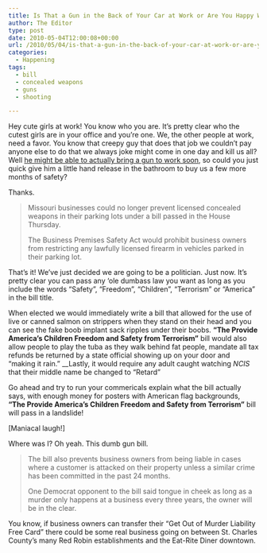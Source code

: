```yaml
---
title: Is That a Gun in the Back of Your Car at Work or Are You Happy With Your Last Review?
author: The Editor
type: post
date: 2010-05-04T12:00:08+00:00
url: /2010/05/04/is-that-a-gun-in-the-back-of-your-car-at-work-or-are-you-happy-with-your-last-review/
categories:
  - Happening
tags:
  - bill
  - concealed weapons
  - guns
  - shooting

---
```

Hey cute girls at work! You know who you are. It&#8217;s pretty clear who the cutest girls are in your office and you&#8217;re one. We, the other people at work, need a favor. You know that creepy guy that does that job we couldn&#8217;t pay anyone else to do that we always joke might come in one day and kill us all? Well <a href="http://www.globe-democrat.com/news/2010/may/03/more-guns-may-be-work-property-missouri-law/" target="_blank">he might be able to actually bring a gun to work soon</a>, so could you just quick give him a little hand release in the bathroom to buy us a few more months of safety?

Thanks.

> Missouri businesses could no longer prevent licensed concealed weapons in their parking lots under a bill passed in the House Thursday.
> 
> The Business Premises Safety Act would prohibit business owners from restricting any lawfully licensed firearm in vehicles parked in their parking lot.

That&#8217;s it! We&#8217;ve just decided we are going to be a politician. Just now. It&#8217;s pretty clear you can pass any &#8216;ole dumbass law you want as long as you include the words &#8220;Safety&#8221;, &#8220;Freedom&#8221;, &#8220;Children&#8221;, &#8220;Terrorism&#8221; or &#8220;America&#8221; in the bill title.

When elected we would immediately write a bill that allowed for the use of live or canned salmon on strippers when they stand on their head and you can see the fake boob implant sack ripples under their boobs. **&#8220;The Provide America&#8217;s Children Freedom and Safety from Terrorism&#8221;** bill would also allow people to play the tuba as they walk behind fat people, mandate all tax refunds be returned by a state official showing up on your door and &#8220;making it rain.&#8221; __Lastly, it would require any adult caught watching _NCIS_ that their middle name be changed to &#8220;Retard&#8221;

Go ahead and try to run your commericals explain what the bill actually says, with enough money for posters with American flag backgrounds, **&#8220;The Provide America&#8217;s Children Freedom and Safety from Terrorism&#8221;** bill will pass in a landslide!

[Maniacal laugh!]

Where was I? Oh yeah. This dumb gun bill.

> The bill also prevents business owners from being liable in cases where a customer is attacked on their property unless a similar crime has been committed in the past 24 months.
> 
> One Democrat opponent to the bill said tongue in cheek as long as a murder only happens at a business every three years, the owner will be in the clear.

You know, if business owners can transfer their &#8220;Get Out of Murder Liability Free Card&#8221; there could be some real business going on between St. Charles County&#8217;s many Red Robin establishments and the Eat-Rite Diner downtown.